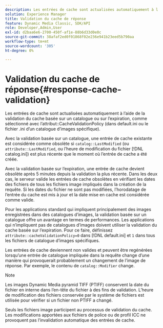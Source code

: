 ```yaml
---
description: Les entrées de cache sont actualisées automatiquement à l’aide de la validation du cache basée sur un catalogue ou sur l’expiration, comme sélectionné avec l’attribut CacheValidationPolicy (dans default.ini ou le fichier .ini d’un catalogue d’images spécifique).
solution: Experience Manager
title: Validation du cache de réponse
feature: Dynamic Media Classic, SDK/API
role: Developer,Admin,User
exl-id: d2baa6e6-2700-450f-af1e-88b6d33d0e0c
source-git-commit: 38afaf2ed0f01868f02e236e941b23eed5b790aa
workflow-type: tm+mt
source-wordcount: '305'
ht-degree: 0%

---
```


# Validation du cache de réponse{#response-cache-validation}

Les entrées de cache sont actualisées automatiquement à l’aide de la validation du cache basée sur un catalogue ou sur l’expiration, comme sélectionné avec l’attribut::CacheValidationPolicy (dans default.ini ou le fichier .ini d’un catalogue d’images spécifique).

Avec la validation basée sur un catalogue, une entrée de cache existante est considérée comme obsolète si `catalog::LastModified` (ou `attribute::LastModified`, ou l’heure de modification du fichier [!DNL catalog.ini]) est plus récente que le moment où l’entrée de cache a été créée.

Avec la validation basée sur l’expiration, une entrée de cache devient obsolète après 5 minutes depuis la validation la plus récente. Dans les deux cas, le serveur valide les entrées de cache obsolètes en vérifiant les dates des fichiers de tous les fichiers image impliqués dans la création de la requête. Si les dates du fichier ne sont pas modifiées, l’horodatage de l’entrée du cache est mis à jour et la date mise en cache est considérée comme valide.

Pour les applications standard qui impliquent principalement des images enregistrées dans des catalogues d’images, la validation basée sur un catalogue offre un avantage en termes de performances. Les applications qui n’impliquent pas de catalogues d’images doivent utiliser la validation du cache basée sur l’expiration. Pour ce faire, définissez `attribute::cacheValidationPolicy=0` dans [!DNL default.ini] et `1` dans tous les fichiers de catalogue d’images spécifiques.

Les entrées de cache deviennent non valides et peuvent être regénérées lorsqu’une entrée de catalogue impliquée dans la requête change d’une manière qui provoquerait probablement un changement de l’image de réponse. Par exemple, le contenu de `catalog::Modifier` change.

>[!NOTE]
>
>Les images Dynamic Media pyramid TIFF (PTIFF) conservent la date du fichier en interne dans l’en-tête du fichier à des fins de validation. L’heure de modification des fichiers conservée par le système de fichiers est utilisée pour vérifier si un fichier non PTIFF a changé.

Seuls les fichiers image participent au processus de validation du cache. Les modifications apportées aux fichiers de police ou de profil ICC ne provoquent pas l’invalidation automatique des entrées de cache.
